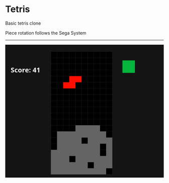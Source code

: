 # Tetris

Basic tetris clone

Piece rotation follows the Sega System

---

![screenshot](Screenshot.png)
